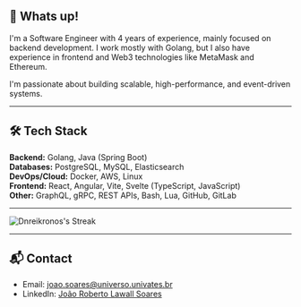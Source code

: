 ## 👋 Whats up!

I'm a Software Engineer with 4 years of experience, mainly focused on backend development. I work mostly with Golang, but I also have experience in frontend and Web3 technologies like MetaMask and Ethereum.

I'm passionate about building scalable, high-performance, and event-driven systems.

---

## 🛠 Tech Stack

**Backend:** Golang, Java (Spring Boot)  
**Databases:** PostgreSQL, MySQL, Elasticsearch  
**DevOps/Cloud:** Docker, AWS, Linux  
**Frontend:** React, Angular, Vite, Svelte (TypeScript, JavaScript)  
**Other:** GraphQL, gRPC, REST APIs, Bash, Lua, GitHub, GitLab

---

![Dnreikronos's Streak](https://github-readme-streak-stats.herokuapp.com/?user=Dnreikronos&theme=vue-dark&hide_border=true)

---

## 📬 Contact

- Email: [joao.soares@universo.univates.br](mailto:joao.soares@universo.univates.br)  
- LinkedIn: [João Roberto Lawall Soares](https://www.linkedin.com/in/joaorobertolawallsoares)

